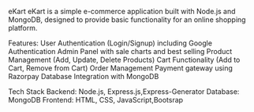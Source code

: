 eKart eKart is a simple e-commerce application built with Node.js and MongoDB, designed to provide basic functionality for an online shopping platform.

Features: User Authentication (Login/Signup) including Google Authentication
Admin Panel with sale charts and best selling
Product Management (Add, Update, Delete Products) 
Cart Functionality (Add to Cart, Remove from Cart) 
Order Management 
Payment gateway using Razorpay 
Database Integration with MongoDB 

Tech Stack
Backend: Node.js, Express.js,Express-Generator 
Database: MongoDB 
Frontend: HTML, CSS, JavaScript,Bootsrap
